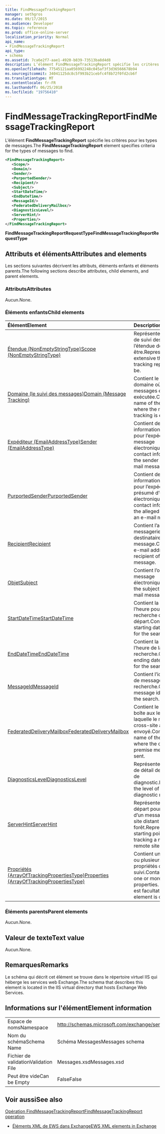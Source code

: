```yaml
---
title: FindMessageTrackingReport
manager: sethgros
ms.date: 09/17/2015
ms.audience: Developer
ms.topic: reference
ms.prod: office-online-server
localization_priority: Normal
api_name:
- FindMessageTrackingReport
api_type:
- schema
ms.assetid: 7ca6e2f7-aae1-4920-b839-73513ba8d4d8
description: L’élément FindMessageTrackingReport spécifie les critères pour les types de messages.
ms.openlocfilehash: 77545121aa056992248c045af3f3d36566678b94
ms.sourcegitcommit: 34041125dc8c5f993b21cebfc4f8b72f0fd2cb6f
ms.translationtype: MT
ms.contentlocale: fr-FR
ms.lasthandoff: 06/25/2018
ms.locfileid: "19756410"
---
```

# <a name="findmessagetrackingreport"></a><span data-ttu-id="6727e-103">FindMessageTrackingReport</span><span class="sxs-lookup"><span data-stu-id="6727e-103">FindMessageTrackingReport</span></span>

<span data-ttu-id="6727e-104">L’élément **FindMessageTrackingReport** spécifie les critères pour les types de messages.</span><span class="sxs-lookup"><span data-stu-id="6727e-104">The **FindMessageTrackingReport** element specifies criteria for the types of messages to find.</span></span> 
  
```xml
<FindMessageTrackingReport>
   <Scope/>
   <Domain/>
   <Sender/>
   <PurportedSender/>
   <Recipient/>
   <Subject/>
   <StartDateTime/>
   <EndDateTime/>
   <MessageId/>
   <FederatedDeliveryMailbox/>
   <DiagnosticsLevel/>
   <ServerHint/>
   <Properties/>
</FindMessageTrackingReport>
```

 <span data-ttu-id="6727e-105">**FindMessageTrackingReportRequestType**</span><span class="sxs-lookup"><span data-stu-id="6727e-105">**FindMessageTrackingReportRequestType**</span></span>
## <a name="attributes-and-elements"></a><span data-ttu-id="6727e-106">Attributs et éléments</span><span class="sxs-lookup"><span data-stu-id="6727e-106">Attributes and elements</span></span>

<span data-ttu-id="6727e-107">Les sections suivantes décrivent les attributs, éléments enfants et éléments parents.</span><span class="sxs-lookup"><span data-stu-id="6727e-107">The following sections describe attributes, child elements, and parent elements.</span></span>
  
### <a name="attributes"></a><span data-ttu-id="6727e-108">Attributs</span><span class="sxs-lookup"><span data-stu-id="6727e-108">Attributes</span></span>

<span data-ttu-id="6727e-109">Aucun.</span><span class="sxs-lookup"><span data-stu-id="6727e-109">None.</span></span>
  
### <a name="child-elements"></a><span data-ttu-id="6727e-110">Éléments enfants</span><span class="sxs-lookup"><span data-stu-id="6727e-110">Child elements</span></span>

|<span data-ttu-id="6727e-111">**Élément**</span><span class="sxs-lookup"><span data-stu-id="6727e-111">**Element**</span></span>|<span data-ttu-id="6727e-112">**Description**</span><span class="sxs-lookup"><span data-stu-id="6727e-112">**Description**</span></span>|
|:-----|:-----|
|[<span data-ttu-id="6727e-113">Étendue (NonEmptyStringType)</span><span class="sxs-lookup"><span data-stu-id="6727e-113">Scope (NonEmptyStringType)</span></span>](scope-nonemptystringtype.md) <br/> |<span data-ttu-id="6727e-114">Représente le rapport de suivi des messages l’étendue doivent être.</span><span class="sxs-lookup"><span data-stu-id="6727e-114">Represents how extensive the message tracking report should be.</span></span>  <br/> |
|[<span data-ttu-id="6727e-115">Domaine (le suivi des messages)</span><span class="sxs-lookup"><span data-stu-id="6727e-115">Domain (Message Tracking)</span></span>](domain-message-tracking.md) <br/> |<span data-ttu-id="6727e-116">Contient le nom du domaine où le suivi des messages est exécutée.</span><span class="sxs-lookup"><span data-stu-id="6727e-116">Contains the name of the domain where the message tracking is executed.</span></span>  <br/> |
|[<span data-ttu-id="6727e-117">Expéditeur (EmailAddressType)</span><span class="sxs-lookup"><span data-stu-id="6727e-117">Sender (EmailAddressType)</span></span>](sender-emailaddresstype.md) <br/> |<span data-ttu-id="6727e-118">Contient des informations de contact pour l’expéditeur du message électronique.</span><span class="sxs-lookup"><span data-stu-id="6727e-118">Contains contact information for the sender of the e-mail message.</span></span>  <br/> |
|[<span data-ttu-id="6727e-119">PurportedSender</span><span class="sxs-lookup"><span data-stu-id="6727e-119">PurportedSender</span></span>](purportedsender.md) <br/> |<span data-ttu-id="6727e-120">Contient des informations de contact pour l’expéditeur présumé d’un message électronique.</span><span class="sxs-lookup"><span data-stu-id="6727e-120">Contains contact information for the alleged sender of an e-mail message.</span></span>  <br/> |
|[<span data-ttu-id="6727e-121">Recipient</span><span class="sxs-lookup"><span data-stu-id="6727e-121">Recipient</span></span>](recipient.md) <br/> |<span data-ttu-id="6727e-122">Contient l’adresse de messagerie du destinataire du message.</span><span class="sxs-lookup"><span data-stu-id="6727e-122">Contains the e-mail address for the recipient of the message.</span></span>  <br/> |
|[<span data-ttu-id="6727e-123">Objet</span><span class="sxs-lookup"><span data-stu-id="6727e-123">Subject</span></span>](subject.md) <br/> |<span data-ttu-id="6727e-124">Contient l’objet du message électronique.</span><span class="sxs-lookup"><span data-stu-id="6727e-124">Contains the subject of the e-mail message.</span></span>  <br/> |
|[<span data-ttu-id="6727e-125">StartDateTime</span><span class="sxs-lookup"><span data-stu-id="6727e-125">StartDateTime</span></span>](startdatetime.md) <br/> |<span data-ttu-id="6727e-126">Contient la date et l’heure pour la recherche de départ.</span><span class="sxs-lookup"><span data-stu-id="6727e-126">Contains the starting date and time for the search.</span></span>  <br/> |
|[<span data-ttu-id="6727e-127">EndDateTime</span><span class="sxs-lookup"><span data-stu-id="6727e-127">EndDateTime</span></span>](enddatetime.md) <br/> |<span data-ttu-id="6727e-128">Contient la date et l’heure de la recherche.</span><span class="sxs-lookup"><span data-stu-id="6727e-128">Contains the ending date and time for the search.</span></span>  <br/> |
|[<span data-ttu-id="6727e-129">MessageId</span><span class="sxs-lookup"><span data-stu-id="6727e-129">MessageId</span></span>](messageid.md) <br/> |<span data-ttu-id="6727e-130">Contient l’identificateur de message pour la recherche.</span><span class="sxs-lookup"><span data-stu-id="6727e-130">Contains the message identifier for the search.</span></span>  <br/> |
|[<span data-ttu-id="6727e-131">FederatedDeliveryMailbox</span><span class="sxs-lookup"><span data-stu-id="6727e-131">FederatedDeliveryMailbox</span></span>](federateddeliverymailbox.md) <br/> |<span data-ttu-id="6727e-132">Contient le nom de la boîte aux lettres dans laquelle le message cross-site a été envoyé.</span><span class="sxs-lookup"><span data-stu-id="6727e-132">Contains the name of the mailbox where the cross-premise message was sent.</span></span>  <br/> |
|[<span data-ttu-id="6727e-133">DiagnosticsLevel</span><span class="sxs-lookup"><span data-stu-id="6727e-133">DiagnosticsLevel</span></span>](diagnosticslevel.md) <br/> |<span data-ttu-id="6727e-134">Représente le niveau de détail des rapports de diagnostic.</span><span class="sxs-lookup"><span data-stu-id="6727e-134">Represents the level of detail for diagnostic reports.</span></span>  <br/> |
|[<span data-ttu-id="6727e-135">ServerHint</span><span class="sxs-lookup"><span data-stu-id="6727e-135">ServerHint</span></span>](serverhint.md) <br/> |<span data-ttu-id="6727e-136">Représente le point de départ pour le suivi d’un message dans un site distant ou d’une forêt.</span><span class="sxs-lookup"><span data-stu-id="6727e-136">Represents the starting point for tracking a message in a remote site or forest.</span></span>  <br/> |
|[<span data-ttu-id="6727e-137">Propriétés (ArrayOfTrackingPropertiesType)</span><span class="sxs-lookup"><span data-stu-id="6727e-137">Properties (ArrayOfTrackingPropertiesType)</span></span>](properties-arrayoftrackingpropertiestype.md) <br/> |<span data-ttu-id="6727e-138">Contient une liste d’un ou plusieurs des propriétés de suivi.</span><span class="sxs-lookup"><span data-stu-id="6727e-138">Contains a list of one or more tracking properties.</span></span> <span data-ttu-id="6727e-139">Cet élément est facultatif.</span><span class="sxs-lookup"><span data-stu-id="6727e-139">This element is optional.</span></span>  <br/> |
   
### <a name="parent-elements"></a><span data-ttu-id="6727e-140">Éléments parents</span><span class="sxs-lookup"><span data-stu-id="6727e-140">Parent elements</span></span>

<span data-ttu-id="6727e-141">Aucun.</span><span class="sxs-lookup"><span data-stu-id="6727e-141">None.</span></span>
  
## <a name="text-value"></a><span data-ttu-id="6727e-142">Valeur de texte</span><span class="sxs-lookup"><span data-stu-id="6727e-142">Text value</span></span>

<span data-ttu-id="6727e-143">Aucun.</span><span class="sxs-lookup"><span data-stu-id="6727e-143">None.</span></span>
  
## <a name="remarks"></a><span data-ttu-id="6727e-144">Remarques</span><span class="sxs-lookup"><span data-stu-id="6727e-144">Remarks</span></span>

<span data-ttu-id="6727e-145">Le schéma qui décrit cet élément se trouve dans le répertoire virtuel IIS qui héberge les services web Exchange.</span><span class="sxs-lookup"><span data-stu-id="6727e-145">The schema that describes this element is located in the IIS virtual directory that hosts Exchange Web Services.</span></span>
  
## <a name="element-information"></a><span data-ttu-id="6727e-146">Informations sur l'élément</span><span class="sxs-lookup"><span data-stu-id="6727e-146">Element information</span></span>

|||
|:-----|:-----|
|<span data-ttu-id="6727e-147">Espace de noms</span><span class="sxs-lookup"><span data-stu-id="6727e-147">Namespace</span></span>  <br/> |http://schemas.microsoft.com/exchange/services/2006/messages  <br/> |
|<span data-ttu-id="6727e-148">Nom du schéma</span><span class="sxs-lookup"><span data-stu-id="6727e-148">Schema Name</span></span>  <br/> |<span data-ttu-id="6727e-149">Schéma Messages</span><span class="sxs-lookup"><span data-stu-id="6727e-149">Messages schema</span></span>  <br/> |
|<span data-ttu-id="6727e-150">Fichier de validation</span><span class="sxs-lookup"><span data-stu-id="6727e-150">Validation File</span></span>  <br/> |<span data-ttu-id="6727e-151">Messages.xsd</span><span class="sxs-lookup"><span data-stu-id="6727e-151">Messages.xsd</span></span>  <br/> |
|<span data-ttu-id="6727e-152">Peut être vide</span><span class="sxs-lookup"><span data-stu-id="6727e-152">Can be Empty</span></span>  <br/> |<span data-ttu-id="6727e-153">False</span><span class="sxs-lookup"><span data-stu-id="6727e-153">False</span></span>  <br/> |
   
## <a name="see-also"></a><span data-ttu-id="6727e-154">Voir aussi</span><span class="sxs-lookup"><span data-stu-id="6727e-154">See also</span></span>



[<span data-ttu-id="6727e-155">Opération FindMessageTrackingReport</span><span class="sxs-lookup"><span data-stu-id="6727e-155">FindMessageTrackingReport operation</span></span>](findmessagetrackingreport-operation.md)


- [<span data-ttu-id="6727e-156">Éléments XML de EWS dans Exchange</span><span class="sxs-lookup"><span data-stu-id="6727e-156">EWS XML elements in Exchange</span></span>](ews-xml-elements-in-exchange.md)

